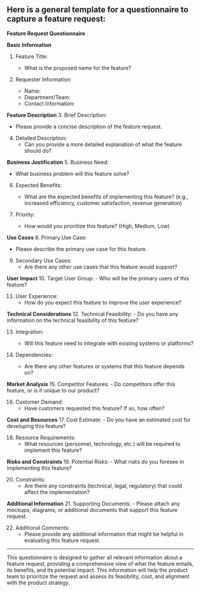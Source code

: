 Here is a general template for a questionnaire to capture a feature request:
---

**Feature Request Questionnaire**

**Basic Information**
1. Feature Title:
   - What is the proposed name for the feature?

2. Requester Information:
   - Name:
   - Department/Team:
   - Contact Information:

**Feature Description**
3. Brief Description:
   - Please provide a concise description of the feature request.

4. Detailed Description:
   - Can you provide a more detailed explanation of what the feature should do?

**Business Justification**
5. Business Need:
   - What business problem will this feature solve?

6. Expected Benefits:
   - What are the expected benefits of implementing this feature? (e.g., increased efficiency, customer satisfaction, revenue generation)

7. Priority:
   - How would you prioritize this feature? (High, Medium, Low)

**Use Cases**
8. Primary Use Case:
   - Please describe the primary use case for this feature.

9. Secondary Use Cases:
   - Are there any other use cases that this feature would support?

**User Impact**
10. Target User Group:
    - Who will be the primary users of this feature?

11. User Experience:
    - How do you expect this feature to improve the user experience?

**Technical Considerations**
12. Technical Feasibility:
    - Do you have any information on the technical feasibility of this feature?

13. Integration:
    - Will this feature need to integrate with existing systems or platforms?

14. Dependencies:
    - Are there any other features or systems that this feature depends on?

**Market Analysis**
15. Competitor Features:
    - Do competitors offer this feature, or is it unique to our product?

16. Customer Demand:
    - Have customers requested this feature? If so, how often?

**Cost and Resources**
17. Cost Estimate:
    - Do you have an estimated cost for developing this feature?

18. Resource Requirements:
    - What resources (personnel, technology, etc.) will be required to implement this feature?

**Risks and Constraints**
19. Potential Risks:
    - What risks do you foresee in implementing this feature?

20. Constraints:
    - Are there any constraints (technical, legal, regulatory) that could affect the implementation?

**Additional Information**
21. Supporting Documents:
    - Please attach any mockups, diagrams, or additional documents that support this feature request.

22. Additional Comments:
    - Please provide any additional information that might be helpful in evaluating this feature request.

---

This questionnaire is designed to gather all relevant information about a feature request, providing a comprehensive view of what the feature entails, its benefits, and its potential impact. This information will help the product team to prioritize the request and assess its feasibility, cost, and alignment with the product strategy.